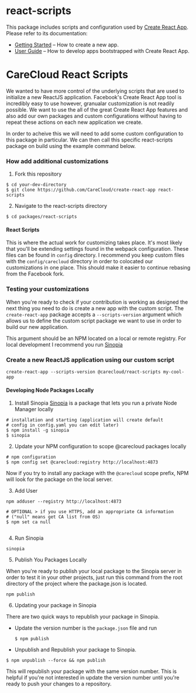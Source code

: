 # react-scripts

This package includes scripts and configuration used by [Create React App](https://github.com/facebookincubator/create-react-app).<br>
Please refer to its documentation:

* [Getting Started](https://github.com/facebookincubator/create-react-app/blob/master/README.md#getting-started) – How to create a new app.
* [User Guide](https://github.com/facebookincubator/create-react-app/blob/master/packages/react-scripts/template/README.md) – How to develop apps bootstrapped with Create React App.


# CareCloud React Scripts

We wanted to have more control of the underlying scripts that are used to initialize a new ReactJS application. Facebook's Create React App tool is incredibly easy to use however, granualar customization is not readily possible.
We want to use the all of the great Create React App features and also add our own packages and custom configurations without having to repeat these actions on each new application we create. 

In order to acheive this we will need to add some custom configuration to this package in particular. We can then call this specific react-scripts package on build using the example command below.


### How add additional customizations

1. Fork this repository
```
$ cd your-dev-directory
$ git clone https://github.com/CareCloud/create-react-app react-scripts
```

2. Navigate to the react-scripts directory
```
$ cd packages/react-scripts
```
#### React Scripts
This is where the actual work for customizing takes place. It's most likely that you'll be extending settings found in the webpack configuration. These files can be found in `config` directory. I recommend you keep custom files with the `config/carecloud` directory in order to colocated our customizations in one place. This should make it easier to continue rebasing from the Facebook fork.

### Testing your customizations

When you're ready to check if your contribution is working as designed the next thing you need to do is create a new app with the 
custom script. The `create-react-app` package accepts a `--scripts-version` argument which allows us to define the custom script package we want to use in order to build our new application.

This argument should be an NPM located on a local or remote registry. For local development I recommend you run [Sinopia](https://github.com/rlidwka/sinopia)


### Create a new ReactJS application using our custom script
```
create-react-app --scripts-version @carecloud/react-scripts my-cool-app
```

#### Developing Node Packages Locally

1. Install Sinopia 
[Sinopia](https://github.com/rlidwka/sinopia) is a package that lets you run a private Node Manager locally

```
# installation and starting (application will create default
# config in config.yaml you can edit later)
$ npm install -g sinopia
$ sinopia
```
2. Update your NPM configuration to scope @carecloud packages locally
```
# npm configuration
$ npm config set @carecloud:registry http://localhost:4873
```

Now if you try to install any package with the `@carecloud` scope prefix, NPM will look for the package on the local server. 

3. Add User
```
npm adduser --registry http://localhost:4873

```


```
# OPTIONAL > if you use HTTPS, add an appropriate CA information
# ("null" means get CA list from OS)
$ npm set ca null


```

4. Run Sinopia

```
sinopia
``` 

5. Publish You Packages Locally

When you're ready to publish your local package to the Sinopia server in order to test it in your other projects, just run this command from the root directory of the project where the package.json is located.

```
npm publish
```

6. Updating your package in Sinopia

There are two quick ways to republish your package in Sinopia. 

* Update the version number is the `package.json` file and run
    ```
    $ npm publish
    ```

* Unpublish and Republish your package to Sinopia.

```
$ npm unpublish --force && npm publish
```
This will republish your package with the same version number. This is helpful if you're not interested in update the version number until you're ready to push your changes to a repository.